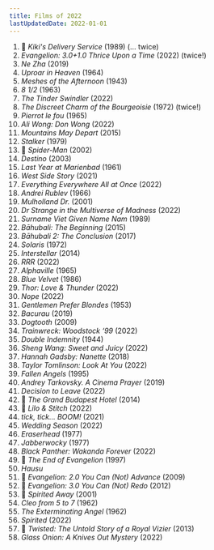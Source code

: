 ```yaml
---
title: Films of 2022
lastUpdatedDate: 2022-01-01
---
```


1. 🔁 *Kiki's Delivery Service* (1989) (... twice)
2. *Evangelion: 3.0+1.0 Thrice Upon a Time* (2022) (twice!)
3. *Ne Zha* (2019)
4. *Uproar in Heaven* (1964)
5. *Meshes of the Afternoon* (1943)
6. *8 1/2* (1963)
7. *The Tinder Swindler* (2022)
8. *The Discreet Charm of the Bourgeoisie* (1972) (twice!)
9. *Pierrot le fou* (1965)
10. *Ali Wong: Don Wong* (2022)
11. *Mountains May Depart* (2015)
12. *Stalker* (1979)
13. 🔁 *Spider-Man* (2002)
14. *Destino* (2003)
15. *Last Year at Marienbad* (1961)
16. *West Side Story* (2021)
17. *Everything Everywhere All at Once* (2022)
18. *Andrei Rublev* (1966)
19. *Mulholland Dr.* (2001)
20. *Dr Strange in the Multiverse of Madness* (2022)
21. *Surname Viet Given Name Nam* (1989)
22. *Bāhubali: The Beginning* (2015)
23. *Bāhubali 2: The Conclusion* (2017)
24. *Solaris* (1972)
25. *Interstellar* (2014)
26. *RRR* (2022)
27. *Alphaville* (1965)
28. *Blue Velvet* (1986)
29. *Thor: Love & Thunder* (2022)
30. *Nope* (2022)
31. *Gentlemen Prefer Blondes* (1953)
32. *Bacurau* (2019)
33. *Dogtooth* (2009)
34. *Trainwreck: Woodstock ‘99* (2022)
35. *Double Indemnity* (1944)
36. *Sheng Wang: Sweet and Juicy* (2022)
37. *Hannah Gadsby: Nanette* (2018)
38. *Taylor Tomlinson: Look At You* (2022)
39. *Fallen Angels* (1995)
40. *Andrey Tarkovsky. A Cinema Prayer* (2019)
41. *Decision to Leave* (2022)
42. 🔁 *The Grand Budapest Hotel* (2014)
43. 🔁 *Lilo & Stitch* (2022)
44. *tick, tick… BOOM!* (2021)
45. *Wedding Season* (2022)
46. *Eraserhead* (1977)
47. *Jabberwocky* (1977)
48. *Black Panther: Wakanda Forever* (2022)
49. 🔁 *The End of Evangelion* (1997)
50. *Hausu*
51. 🔁 *Evangelion: 2.0 You Can (Not) Advance* (2009)
52. 🔁 *Evangelion: 3.0 You Can (Not) Redo* (2012)
53. 🔁 *Spirited Away* (2001)
54. *Cleo from 5 to 7* (1962)
55. *The Exterminating Angel* (1962)
56. *Spirited* (2022)
57. 🔁 *Twisted: The Untold Story of a Royal Vizier* (2013)
58. *Glass Onion: A Knives Out Mystery* (2022)